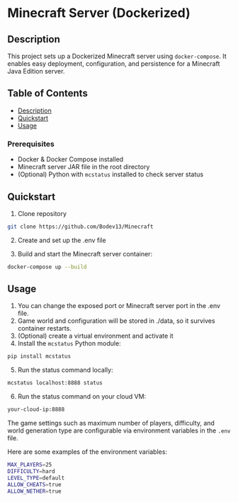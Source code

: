 # Minecraft Server (Dockerized)

## Description

This project sets up a Dockerized Minecraft server using `docker-compose`. It enables easy deployment, configuration, and persistence for a Minecraft Java Edition server.

## Table of Contents

- [Description](#description)
- [Quickstart](#quickstart)
- [Usage](#usage)

### Prerequisites

- Docker & Docker Compose installed
- Minecraft server JAR file in the root directory
- (Optional) Python with `mcstatus` installed to check server status


## Quickstart

1. Clone repository
```bash
git clone https://github.com/Bodev13/Minecraft
````
2. Create and set up the .env file

3. Build and start the Minecraft server container:
```bash
docker-compose up --build
```

## Usage

1. You can change the exposed port or Minecraft server port in the .env file.
1. Game world and configuration will be stored in ./data, so it survives container restarts.
1. (Optional) create a virtual environment and activate it
1. Install the `mcstatus` Python module:
```bash
pip install mcstatus
````
5. Run the status command locally:
```bash
mcstatus localhost:8888 status
```
6. Run the status command on your cloud VM:
```bash
your-cloud-ip:8888
```

The game settings such as maximum number of players, difficulty, and world generation type
are configurable via environment variables in the `.env` file.

Here are some examples of the environment variables:

```bash
MAX_PLAYERS=25
DIFFICULTY=hard
LEVEL_TYPE=default
ALLOW_CHEATS=true
ALLOW_NETHER=true
```